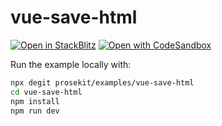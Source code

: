 # vue-save-html

[![Open in StackBlitz](https://developer.stackblitz.com/img/open_in_stackblitz.svg)](https://stackblitz.com/github/prosekit/examples/tree/master/vue-save-html)
[![Open with CodeSandbox](https://assets.codesandbox.io/github/button-edit-lime.svg)](https://codesandbox.io/p/sandbox/github/prosekit/examples/tree/master/vue-save-html)

Run the example locally with:

```bash
npx degit prosekit/examples/vue-save-html
cd vue-save-html
npm install
npm run dev
```

